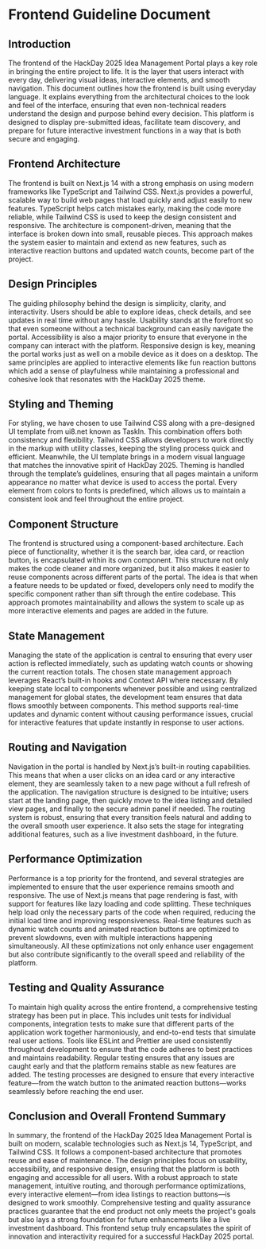# Frontend Guideline Document

## Introduction

The frontend of the HackDay 2025 Idea Management Portal plays a key role in bringing the entire project to life. It is the layer that users interact with every day, delivering visual ideas, interactive elements, and smooth navigation. This document outlines how the frontend is built using everyday language. It explains everything from the architectural choices to the look and feel of the interface, ensuring that even non-technical readers understand the design and purpose behind every decision. This platform is designed to display pre-submitted ideas, facilitate team discovery, and prepare for future interactive investment functions in a way that is both secure and engaging.

## Frontend Architecture

The frontend is built on Next.js 14 with a strong emphasis on using modern frameworks like TypeScript and Tailwind CSS. Next.js provides a powerful, scalable way to build web pages that load quickly and adjust easily to new features. TypeScript helps catch mistakes early, making the code more reliable, while Tailwind CSS is used to keep the design consistent and responsive. The architecture is component-driven, meaning that the interface is broken down into small, reusable pieces. This approach makes the system easier to maintain and extend as new features, such as interactive reaction buttons and updated watch counts, become part of the project.

## Design Principles

The guiding philosophy behind the design is simplicity, clarity, and interactivity. Users should be able to explore ideas, check details, and see updates in real time without any hassle. Usability stands at the forefront so that even someone without a technical background can easily navigate the portal. Accessibility is also a major priority to ensure that everyone in the company can interact with the platform. Responsive design is key, meaning the portal works just as well on a mobile device as it does on a desktop. The same principles are applied to interactive elements like fun reaction buttons which add a sense of playfulness while maintaining a professional and cohesive look that resonates with the HackDay 2025 theme.

## Styling and Theming

For styling, we have chosen to use Tailwind CSS along with a pre-designed UI template from ui8.net known as TaskIn. This combination offers both consistency and flexibility. Tailwind CSS allows developers to work directly in the markup with utility classes, keeping the styling process quick and efficient. Meanwhile, the UI template brings in a modern visual language that matches the innovative spirit of HackDay 2025. Theming is handled through the template’s guidelines, ensuring that all pages maintain a uniform appearance no matter what device is used to access the portal. Every element from colors to fonts is predefined, which allows us to maintain a consistent look and feel throughout the entire project.

## Component Structure

The frontend is structured using a component-based architecture. Each piece of functionality, whether it is the search bar, idea card, or reaction button, is encapsulated within its own component. This structure not only makes the code cleaner and more organized, but it also makes it easier to reuse components across different parts of the portal. The idea is that when a feature needs to be updated or fixed, developers only need to modify the specific component rather than sift through the entire codebase. This approach promotes maintainability and allows the system to scale up as more interactive elements and pages are added in the future.

## State Management

Managing the state of the application is central to ensuring that every user action is reflected immediately, such as updating watch counts or showing the current reaction totals. The chosen state management approach leverages React’s built-in hooks and Context API where necessary. By keeping state local to components whenever possible and using centralized management for global states, the development team ensures that data flows smoothly between components. This method supports real-time updates and dynamic content without causing performance issues, crucial for interactive features that update instantly in response to user actions.

## Routing and Navigation

Navigation in the portal is handled by Next.js’s built-in routing capabilities. This means that when a user clicks on an idea card or any interactive element, they are seamlessly taken to a new page without a full refresh of the application. The navigation structure is designed to be intuitive; users start at the landing page, then quickly move to the idea listing and detailed view pages, and finally to the secure admin panel if needed. The routing system is robust, ensuring that every transition feels natural and adding to the overall smooth user experience. It also sets the stage for integrating additional features, such as a live investment dashboard, in the future.

## Performance Optimization

Performance is a top priority for the frontend, and several strategies are implemented to ensure that the user experience remains smooth and responsive. The use of Next.js means that page rendering is fast, with support for features like lazy loading and code splitting. These techniques help load only the necessary parts of the code when required, reducing the initial load time and improving responsiveness. Real-time features such as dynamic watch counts and animated reaction buttons are optimized to prevent slowdowns, even with multiple interactions happening simultaneously. All these optimizations not only enhance user engagement but also contribute significantly to the overall speed and reliability of the platform.

## Testing and Quality Assurance

To maintain high quality across the entire frontend, a comprehensive testing strategy has been put in place. This includes unit tests for individual components, integration tests to make sure that different parts of the application work together harmoniously, and end-to-end tests that simulate real user actions. Tools like ESLint and Prettier are used consistently throughout development to ensure that the code adheres to best practices and maintains readability. Regular testing ensures that any issues are caught early and that the platform remains stable as new features are added. The testing processes are designed to ensure that every interactive feature—from the watch button to the animated reaction buttons—works seamlessly before reaching the end user.

## Conclusion and Overall Frontend Summary

In summary, the frontend of the HackDay 2025 Idea Management Portal is built on modern, scalable technologies such as Next.js 14, TypeScript, and Tailwind CSS. It follows a component-based architecture that promotes reuse and ease of maintenance. The design principles focus on usability, accessibility, and responsive design, ensuring that the platform is both engaging and accessible for all users. With a robust approach to state management, intuitive routing, and thorough performance optimizations, every interactive element—from idea listings to reaction buttons—is designed to work smoothly. Comprehensive testing and quality assurance practices guarantee that the end product not only meets the project's goals but also lays a strong foundation for future enhancements like a live investment dashboard. This frontend setup truly encapsulates the spirit of innovation and interactivity required for a successful HackDay 2025 portal.

